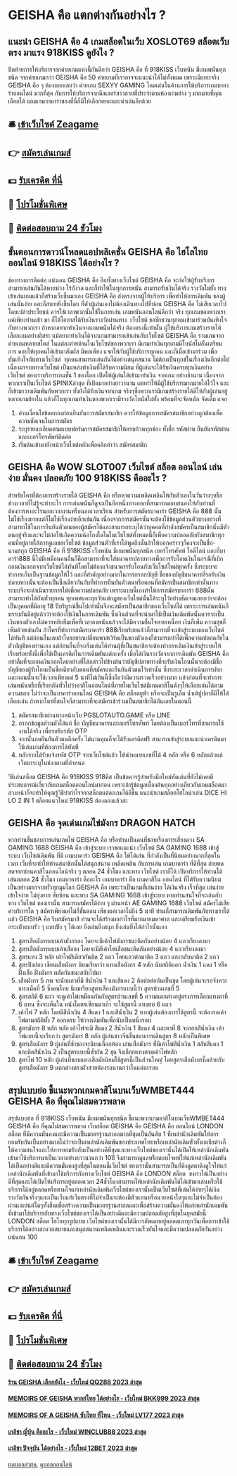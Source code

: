 # GEISHA คือ แตกต่างกันอย่างไร ?
## แนะนำ GEISHA คือ 4 เกมสล็อตในเว็บ XOSLOT69 สล็อตเว็บตรง มาแรง 918KISS ดูยังไง ?
ปิดท้ายการให้บริการจากค่ายเกมแห่งนี้กันดีกว่า GEISHA คือ ที่ 918KISS เว็บพนัน มีเกมพนันทุกชนิด จากค่ายเกมกว่า GEISHA คือ 50 ค่ายเกมที่เราอาจจะแนะนำได้ไม่ทั้งหมด เพราะมีเยอะจริง GEISHA คือ ๆ ต้องบอกเลยว่า ค่ายเกม SEXYY GAMING โดดเด่นในด้านการให้บริการเกมบาคาร่าออนไลน์ มากที่สุด กับการให้บริการจากดีลเลอร์สาวสวยที่ประจำตามห้องเกมต่าง ๆ มากมายที่คุณเลือกได้ แถมเกมบาคาร่าของที่นี่ก็มีให้เลือกเยอะและน่าเล่นอีกด้วย

## 🛎 [เข้าเว็บไซต์ Zeagame](https://bit.ly/3SdLNi2)
## 👉 [สมัครเล่นเกมส์](https://bit.ly/3SdLNi2)
## 💵 [รับเครดิต ที่นี่](https://bit.ly/3dyRKHj)
## 👑 [โปรโมชั่นพิเศษ](https://bit.ly/3dyRKHj)
## 📱 [ติดต่อสอบถาม 24 ชัวโมง](https://bit.ly/3dyRKHj)

## ขั้นตอนการดาวน์โหลดแอปพลิเคชั่น GEISHA คือ ไฮโลไทย ออนไลน์ 918KISS ได้อย่างไร ?
ช่องทางการติดต่อ
แน่นอน GEISHA คือ อีกทั้งทางเว็บไซต์ GEISHA คือ จะก่อให้ผู้รับบริการ สามารถเล่นกันได้หายห่วง ไร้กังวล และก็ทำให้ในทุกการพนัน สามารถรับเงินได้จริง รางวัลไม่ยั้ง ทางเข้าเล่นเกมแล้วก็สร้างเว็บขึ้นมาเอง GEISHA คือ ส่งตรงจากผู้ให้บริการ เพื่อทำให้การเดิมพัน ของผู้เล่นนั้นง่าย และก็สบายยิ่งขึ้นโดย ที่ตัวผู้เล่นเองไม่ต้องเดินทางไปที่บ่อน GEISHA คือ ไม่เสียเวลาไปโดยเปล่าประโยชน์ ควรใช้เวลาพวกนั้นใช้ในการเล่น เกมพนันออนไลน์ดีกว่า
จริง ทุกเกมของพวกเรา แค่เพียงท่านเข้า มา ก็ได้โอกาสได้รับเงินรางวัลผ่านทาง  เว็บไซต์ ขอชักชวนทุกคนเข้ามาร่วมบันเทิงใจ กับทางพวกเรา ถ้าหากอยากทำเงินจากเกมพนันได้จริง ต้องตรงนี้เท่านั้น ผู้ให้บริการเกมสร้างรายได้ เลือกเกมอย่างอิสระ แม้อยากทำเงินได้จากเกมสามารถเข้าเล่นกับเว็บไซต์ GEISHA คือ รวมเกมจากค่ายเกมหลายสไตล์ ในแต่ละค่ายด้านในเว็บไซต์ของพวกเรา มีเกมทำเงินทุกเกมมีโบนัสไม่อั้นเตรียมการ คอยให้ทุกคนได้เข้ามาสัมผัส มีพอเพียง แจกให้กับผู้ใช้บริการทุกคน และก็เมื่อเข้ามาร่วม เพื่อบันเทิงใจกับทางเว็บไซต์  ทุกคนสามารถเล่นกันได้อย่างสนุกสนาน ไม่ต้องเป็นทุกข์ในเรื่องเงินอีกต่อไป เนื่องมาจากทางเว็บไซต์ เป็นแหล่งทำเงินที่ได้รับความนิยม ที่ผู้เล่นจะได้รับเงินครบทุกเงินอย่าง
เว็บไซต์ ของเราบริการเกมชั้น 1 ของโลก เปิดให้ผู้เล่นได้เข้ามาทำเงิน จากเกม อย่างช้านาน เนื่องจากพวกเราเป็นเว็บไซต์ SPINIXล่าสุด ที่เปิดมาอย่างยาวานาน เลยทำให้มีผู้ใช้บริการมากมายได้ไว้ใจ และก็เข้ามาวางเดิมพันกับพวกเรา ทั้งยังได้รับเงินจากเกม จริงๆซึ่งพวกเรามีเกมสร้างรายได้ดีให้กับผู้เล่นอยู่หลายเกมข้างใน แล้วก็ในทุกเกมทำเงินของพวกเรามีรางวัลโบนัสไม่ยั้ง พร้อมที่จะจัดหนัก จัดเต็ม แจก
1. อ่านเงื่อนไขข้อตกลงก่อนยืนยันการสมัครสมาชิก ควรให้ข้อมูลการสมัครสมาชิกอย่างถูกต้องเพื่อความชัดเจนในการสมัคร
2. ระบุรายละเอียดตามแบบฟอร์มการสมัครสมาชิกให้ครบถ้วนทุกช่อง ทั้งชื่อ รหัสผ่าน ยืนยันรหัสผ่าน และเบอร์โทรศัพท์ติดต่อ
3. เริ่มต้นเข้ามายังหน้าเว็บไซต์หลักเพื่อคลิกคำว่า สมัครสมาชิก

## GEISHA คือ WOW SLOT007 เว็บไซต์ สล็อต ออนไลน์ เล่นง่าย มั่นคง ปลอดภัย 100 918KISS คืออะไร ?
สำหรับใครที่ต้องการสร้างรายได้ GEISHA คือ หรือหาความเพลิดเพลินให้กับตัวเองในวันว่างๆหรือช่วงเวลาที่ไม่รู้จะทำอะไร การเล่นพนันก็ดูจะเป็นอีกหนึ่งทางออกที่สามารถตอบสนองให้กับท่านที่ต้องการหาอะไรนอกเวลางานหรือนอกเวลาเรียน สำหรับการสมัครบาคาร่า GEISHA คือ 888 นั้นไม่ใช่เรื่องยากแต่ก็ไม่ใช่เรื่องง่ายอีกเช่นกัน เนื่องจากการสมัครนั้นจะต้องใช้ข้อมูลส่วนตัวบางอย่างที่สามารถใช้ในการยืนยันตัวตนของผู้สมัครได้และสามารถระบุได้ว่าบุคคลที่กำลังสมัครเป็นสมาชิกนั้นมีตัวตนอยู่จริงและจะไม่ก่อให้เกิดความฉ้อโกงใดใดในเว็บไซต์ทั้งหมดนี้ก็เพื่อความปลอดภัยกับสมาชิกทุกคนที่อยู่ภายใต้การดูแลขอเว็บไซต์
ข้อมูลส่วนตัวที่เราได้พูดถึงนั้นถ้าให้บอกคร่าวๆก็คงจะเป็นชื่อ-นามสกุล GEISHA คือ ที่ 918KISS เว็บพนัน มีเกมพนันทุกชนิด เบอร์โทรศัพท์ ไอดีไลน์ และที่บาคาร่า888 นี้ไม่มีเหมือนคนอื่นก็คือสามารถที่จะใส่ธนาคารปลายทางเพื่อการรับโอนเงินในกรณีที่เบิกถอนเงินออกจากเว็บไซต์ได้ทันทีโดยไม่ต้องแจ้งธนาคารรับโอนกับเว็บไซต์ใหม่ทุกครั้ง ซึ่งระบบจะทำการเก็บเป็นฐานข้อมูลให้ไว้ และที่สำคัญอย่างมากในการกรอกบัญชี ชื่อของบัญชีธนาคารที่รอรับเงินปลายทางนั้นจะต้องเป็นชื่อเดียวกันกับที่ทำการยืนยันตัวตนหรือตอนที่สมัครเป็นสมาชิกเท่านั้นทางระบบจึงจะดำเนินรายการให้เพื่อความปลอดภัย เพราะแบบนี้เองทำให้การสมัครบาคาร่า 888นั้นสามารถทำได้กันทั่วทุกคน ทุกเพศและทุกวัยแต่กฎของเว็บไซต์นั้นได้ระบุไว้อย่างชัดเจนเลยกว่าจะต้องเป็นบุคคลที่มีอายุ 18 ปีบริบูรณ์ขึ้นไปเท่านั้นจึงจะสมัครเป็นสมาชิกของเว็บไซต์ได้ เพราะการเล่นพนันก็ทราบกันดีอยู่แล้วว่าจะต้องใช้เงินในการเดิมพัน ซึ่งเงินส่วนที่จะนำมาใช้เป็นเงินเดิมพันนั้นควรจะเป็นเงินของตัวเองไม่ควรหยิบยืมเพื่อที่เวลาลงพนันแล้วจะได้มีความชื่นใจหายเหนื่อย เงินก็เพิ่ม ความสุขก็เพิ่มด้วยเช่นกัน
ถ้าใครที่ทำการสมัครบาคาร่า 888เรียบร้อยแล้วก็สามารถที่จะเข้าสู่ระบบของเว็บไซต์ได้ทันที แต่ก่อนอื่นเลยถ้าใครอยากเปลี่ยนพาสเวิร์ดเป็นของตัวเองก็สามารถทำได้เพื่อความปลอดภัยในตัวบัญชีของท่านเอง แต่ก่อนอื่นที่จะเริ่มเล่นได้ท่านผุ้ที่เป็นสมาชิกจะต้องทำการเติมเงินเข้าสู่ระบบให้เรียบร้อยทั้งนี้เพื่อใช้เป็นเครดิตในการเดิมพันแต่ละครั้ง เมื่อได้เงินรางวัลจากการเดิมพัน GEISHA คือ อย่าลืมที่จะถอนเงินออกโดยอย่างที่ได้กล่าวไปข้างต้นว่าบัญชีปลายทางที่จะรับเงินโอนนั้นจะต้องมีชื่อบัญชีของผู้รับโอนเป็นชื่อเดียวกับตอนที่สมัครและยืนยันตัวตนไว้เท่านั้น ซึ่งระยะเวลาดำเนินการฝากและถอนนั้นจะใช้เวลาเพียงแค่ 5 นาทีไม่เกินนี้ซึ่งถือว่ามีความรวดเร็วอย่างมาก แล้วก่อนที่จะทำการเล่นพนันหรือที่เรียกกันทั่วไปว่าคาสิโนออนไลน์ที่ภายในเว็บไซต์มีเกมคาสิโนดังๆให้เลือกเล่นได้ตามความชอบ ไม่ว่าจะเป็นบาคาร่าออนไลน์ GEISHA คือ สล็อตยูฟ่า หรือจะเป็นรูเล็ต น้ำเต้ปูปลาก็มีให้ได้เลือกเล่น ถ้าหากใครที่สนใจก็สามารถที่จะสมัครเข้าร่วมเป็นสมาชิกได้กันเลยในตอนนี้
1. สมัครสมาชิกผ่านทางหน้าเว็บ PGSLOTAUTO.GAME หรือ LINE
2. กรอกข้อมูลส่วนตัวได้แก่ ชื่อ บัญชีธนาคารและเบอร์โทรศัพท์ โดยต้องเป็นเบอร์โทรที่สามารถใช้งานได้จริง เพื่อรอรับรหัส OTP
3. จากนั้นกดยืนยันตัวตนอีกครั้ง ไม่นานคุณก็จะได้รับเครดิตฟรี สามารถเข้าสู่ระบบและนำเครดิตมาใช้เล่นเกมที่ต้องการได้ทันที
4. หลังจากได้รับแจ้งรหัส OTP จากเว็บไซต์แล้ว ให้นำหมายเลขที่ได้ 4 หลัก หรือ 6 หลักแล้วแต่เว็บมาระบุในช่องตามที่กำหนด

วิธีเล่นสล็อต GEISHA คือ 918KISS 918คีส เป็นข้อควรรู้สำหรับมือใหม่หัดเล่นที่ยังไม่เคยมีประสบการณ์เกี่ยวกับเกมสล็อตออนไลน์มาก่อน เพราะถ้ารู้ข้อมูลเบื้องต้นทุกอย่างเกี่ยวกับเกมสล็อตมาล่วงหน้าก็จะทำให้คุณรู้วิธีทำกำไรจากสล็อตแต่ละเกมได้ดีขึ้น แนะนำเกมสล็อตโฮโลน่าเล่น DICE HI LO 2 IN 1 สล็อตแนวใหม่ 918KISS ต้องลองแล้วล่ะ

## GEISHA คือ จุดเด่นเกมไข่มังกร DRAGON HATCH
หากท่านชื่นชอบการเล่นเกมไพ่ GEISHA คือ หรือท่านเป็นคนที่ชอบเรื่องการเสี่ยงดวง SA GAMING 1688 GEISHA คือ เข้าสู่ระบบ เราขอแนะนำ เว็บไซต์ SA GAMING 1688 เข้าสู่ระบบ เว็บไซต์เดิมพัน ที่มี เกมบาคาร่า GEISHA คือ ให้ได้เล่น ที่กำลังเป็นที่นิยมอย่างมากที่สุดในเวลา เว็บที่จะทำให้ท่านสมาชิกนั้นได้สนุกสนาน เพลิดเพลิน กับการเล่น เกมบาคาร่า ที่ดีที่สุด ถ่ายทดสดจากบ่อนคาสิโนออนไลน์จริง ๆ ตลอด 24 ชั่วโมง และทาง เว็บไซต์ เราก็ได้ เปิดบริการให้ท่านได้เล่นตลอด 24 ชั่วโมง เกมบาคาร่า คืออะไร เกมบาคาร่า คือ เกมคาสิโน ออนไลน์ ที่ได้รับความนิยมเป็นอย่างมากจากทั่วทุกมุมโลก GEISHA คือ เพระว่าเป็นเกมที่เล่นง่าย ได้เงินจริง เร็วที่สุด เล่นง่าย เข้าใจง่าย ไม่ยุ่งยาก ซับซ้อน และทาง SA GAMING 1688 เข้าสู่ระบบ หากท่านสนใจที่จะเล่นกับทาง เว็บไซต์ ของเรานั้น สามารถสมัครได้ง่าย ๆ ผ่านหน้า AE GAMING 1688 เว็บไซต์ สมัครไม่เสียค่าบริการใด ๆ สมัครเพียงแค่ไม่กี่ขั้นตอน เพียงแค่เวลาไม่ถึง 5 นาที ท่านก็สามารถเดิมพันกับทางเราได้แล้ว GEISHA คือ รีบสมัครมาสิ ท่านจะได้สร้างผลกำไรที่มากมายมหาศาล และเตรียมรับเงินเข้ากระเป๋าแบบรัว ๆ แบบปัง ๆ ได้เลย ยิ่งเล่นยิ่งสนุก ยิ่งเล่นยิ่งได้กำไรนั้นเอง
1. สูตรเสือมังกรแบบเค้ามังกรลง โดยจะมีเค้าไพ่มังกรชนะติดกันอย่างน้อย 4 แถวเรียงลงมา
2. สูตรเสือมังกรแบบเค้าเสือลง โดยจะมีสัเค้าไพ่เสือชนะติดกันอย่างน้อย 4 แถวเรียงลงมา
3. สูตรแทง 3 หลัก เค้าไพ่สีเดียวกันติด 2 แถว โดยแถวต่อมาติด 3 แถว และกลับมาติด 2 แถว
4. สูตรปิงปอง เซียนเสือมังกร นิยมเรียกว่า แทงเสือมังกร 4 หลัก นับสถิติออก น้ำเงิน 1 แดง 1 หรือ ฝั่งเสือ ฝั่งมังกร ผลัดกันชนะสลับไปมา
5. เสือมังกร 5 ภพ จะนับแถวที่มี สีน้ำเงิน 1 และสีแดง 2 ติดต่อต่อกันเป็นชุด โดยผู้เล่นจะรอจังหวะแทงเม็ดที่ 5 ซึ่งคนไทย นิยมเรียกสูตรเสืองมังกรแบบนี้ว่า สูตรบ้านเลขที่ 5
6. สูตรสถิติ 6 แถว จะดูเค้าไพ่เหมือนกันกับสูตรบ้านเลขที่ 5 ความแตกต่างอยู่ตรงการเลือกแทงตาที่ 6 แทน ซึ่งจะเห็นใน หนังโคตรเซียนมาเก๊า จะใช้สูตรนี้ แทงทบ 6 แถว
7. เค้าไพ่ 7 หลัก โดยมีสีน้ำเงิน 4 สีแดง 1 และสีน้ำเงิน 2 หากผู้เล่นต้องการใช้สูตรนี้ จะต้องรอเค้าไพ่ตามสถิติทั้ง 7 ออกครบ ให้วางเดิมพันเพื่อนับเป็นหนึ่งรอบ
8. สูตรมังกร 8 หลัก หลัก เค้าไพ่จะมี สีแดง 2 สีน้ำเงิน 1 สีแดง 4 และตาที่ 8 จะออกสีน้ำเงิน เค้าไพ่แบบนี้จะเรียกว่า สูตรมังกร 8 หลัก ผู้เล่นชาวจีนชื่นชอบการเดินสูตร 8 หลักเป็นพิเศษ
9. สูตรเสือมังกร 9 ผู้เล่นที่ช่ำชองจะนิยมเลือกห้อง เล่นเสือมังกร ที่มีเค้าไพ่สีน้ำเงิน 1 สลับสีแดง 1 และติดสีน้ำเงิน 2 เป็นสูตรแบบนี้ซ้ำกัน 2 ชุด จึงเลือกแทงตามเค้าไพ่หลัก
10. สูตรไพ่ 10 หลัก ผู้เล่นที่ชอบแทงเสือมักนิยมใช้สูตรนี้เป็นส่วนใหญ่ โดยสูตรเสือมังกรนี้คล้ายกับสูตรเสือมังกร 9 แตกต่างตรงตัวสวยต้องรอนานกว่าในแต่ละรอบ

## สรุปแบบย่อ ชี้แนะพวกเกมคาสิโนบนเว็บWMBET444 GEISHA คือ ที่คุณไม่สมควรพลาด
สรุปแบบย่อ ที่ 918KISS เว็บพนัน มีเกมพนันทุกชนิด ชี้แนะพวกเกมคาสิโนบนเว็บWMBET444 GEISHA คือ ที่คุณไม่สมควรพลาด เว็บสล็อต GEISHA คือ GEISHA คือ ออนไลน์ LONDON สล็อต ที่มีความมั่นคงและมีความเป็นมาตรฐานสากลมากที่สุดเป็นอันดับ 1 ที่เหล่านักเดิมพันให้การยอมรับกันเป็นอย่างมากไม่ว่าจะเป็นเหล่านักเดิมพันของประเทศไทยหรือเหล่านักเดิมทั่วทั้งเอเชียต่างก็ให้ความสนใจและให้การยอมรับกันเป็นอย่างดีที่สุดและทางเว็บไซต์ของเรานั้นได้เปิดให้เหล่านักเดิมพันเข้ามาใช้บริการมาเป็นเวลาอย่างยาวนานกว่า 10ปี จึงสามารถดูแลหรือตอบโจทย์ให้แก่เหล่านักเดิมพันได้เป็นอย่างดีและมีความมั่นคงสูงที่สุดในตอนนี้เว็บไซต์ ของเรานั้นสามารถเป็นที่ดึงดูดตาดึงดูใจให้แก่เหล่านักเดิมพันที่เข้ามาใช้บริการกับทางเว็บไซต์ GEISHA คือ LONDON สล็อต  ขงเราได้เป็นอย่างดีที่สุดและได้เปิดให้บริการอยู่ตลอดเวลา 24ชั่วโมงสามารถให้เหล่านักเดิมพันได้ได้เข้ามาเล่นหรือใช้บริการได้อยู่ตลอดหรือตามใจแก่เหล่านักเดิมพันเว็บไซต์ของเรานั้นเป็นเว็บไซต์ที่เล่นได้ง่ายๆได้เงินรางวัลกันจริงๆและเป็นเว็บแท้เว็บตรงที่ไม่จำเป็นจะต้องมีตัวแทนหรือนายหน้าใดๆและไม่จำเป็นต้องผ่านเอเย่นต์ใดๆทั้งสิ้นเพื่อสร้างความเป็นมาตรฐานสากลและเพื่อสร้างความมั่นคงให้แก่เหล่านักเดมพันที่เข้ามาใช้บริการกับทางเว็บไซต์ของเราได้เป็นอย่างดีและมีความปลอดภัยสูงที่สุดในยุคสมัยนี้ LONDON สล็อต ไฮโลทุกรูปแบบ เว็บไซต์ของเรานั้นได้มีการอัพเดทอยู่ตลอดเลาทุกวันเพื่อการเข้าใช้บริการได้อย่างสะดวกสบายและสนุกสนานเพลิดเพลินและรวดเร็วทันใจและมีความปลอดภัยกันอย่างแน่นอน 100

## 🛎 [เข้าเว็บไซต์ Zeagame](https://bit.ly/3SdLNi2)
## 👉 [สมัครเล่นเกมส์](https://bit.ly/3SdLNi2)
## 💵 [รับเครดิต ที่นี่](https://bit.ly/3dyRKHj)
## 👑 [โปรโมชั่นพิเศษ](https://bit.ly/3dyRKHj)
## 📱 [ติดต่อสอบถาม 24 ชัวโมง](https://bit.ly/3dyRKHj)

#### [ร้าน GEISHA เลือกยังไง - เว็บใหม่ QQ288 2023 ล่าสุด](https://atom.io/themes/ร้าน%20geisha%20เลือกยังไง%20-%20เว็บใหม่%20qq288%202023%20ล่าสุด)
#### [MEMOIRS OF GEISHA พากย์ไทย ได้อย่างไร - เว็บใหม่ BKK999 2023 ล่าสุด](https://atom.io/themes/memoirs%20of%20geisha%20พากย์ไทย%20ได้อย่างไร%20-%20เว็บใหม่%20bkk999%202023%20ล่าสุด)
#### [MEMOIRS OF A GEISHA ซับไทย ที่ไหน - เว็บใหม่ LV177 2023 ล่าสุด](https://atom.io/themes/memoirs%20of%20a%20geisha%20ซับไทย%20ที่ไหน%20-%20เว็บใหม่%20lv177%202023%20ล่าสุด)
#### [เกอิชา ญี่ปุ่น คืออะไร - เว็บใหม่ WINCLUB88 2023 ล่าสุด](https://atom.io/themes/เกอิชา%20ญี่ปุ่น%20คืออะไร%20-%20เว็บใหม่%20winclub88%202023%20ล่าสุด)
#### [เกอิชา ปัจจุบัน ได้อย่างไร - เว็บใหม่ 12BET 2023 ล่าสุด](https://atom.io/themes/เกอิชา%20ปัจจุบัน%20ได้อย่างไร%20-%20เว็บใหม่%2012bet%202023%20ล่าสุด)

[ผลบอลล่าสุด](https://siamsport.tv "ผลบอลล่าสุด"), [ดูบอลออนไลน์](https://siamsport.tv/ดูบอลสด "ดูบอลออนไลน์")